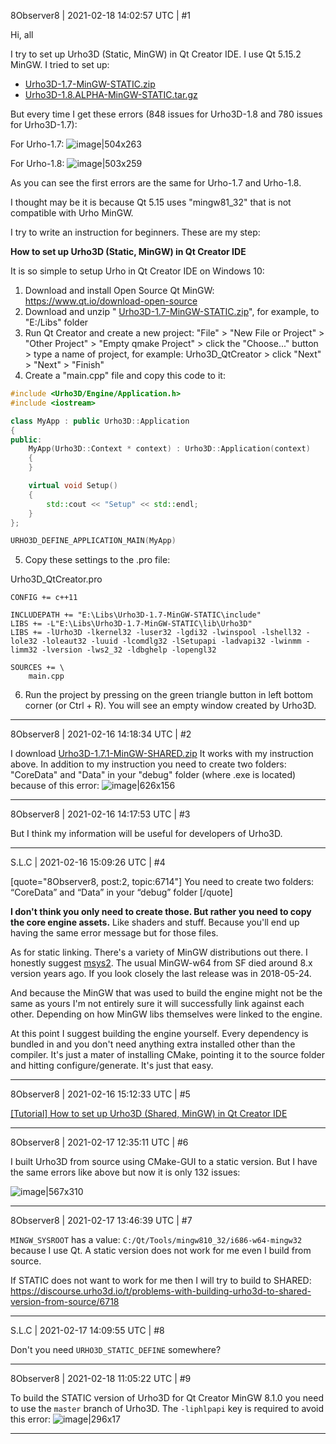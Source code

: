 8Observer8 | 2021-02-18 14:02:57 UTC | #1

Hi, all

I try to set up Urho3D (Static, MinGW) in Qt Creator IDE. I use Qt 5.15.2 MinGW. I tried to set up:

-  [Urho3D-1.7-MinGW-STATIC.zip](https://sourceforge.net/projects/urho3d/files/Urho3D/1.7/Urho3D-1.7-MinGW-STATIC.zip/download)
- [Urho3D-1.8.ALPHA-MinGW-STATIC.tar.gz](https://sourceforge.net/projects/urho3d/files/Urho3D/1.8-ALPHA/Urho3D-1.8.ALPHA-MinGW-STATIC.tar.gz/download)

But every time I get these errors (848 issues for Urho3D-1.8 and 780 issues for Urho3D-1.7):

For Urho-1.7:
![image|504x263](upload://zOUE5o6gDVXBGqsEjqbNey3ruLX.png) 

For Urho-1.8:
![image|503x259](upload://jFgACBgmrGVyPA36jIpehFz8bCr.png) 

As you can see the first errors are the same for Urho-1.7 and Urho-1.8.

I thought may be it is because Qt 5.15 uses "mingw81_32" that is not compatible with Urho MinGW.

I try to write an instruction for beginners. These are my step:

**How to set up Urho3D (Static, MinGW) in Qt Creator IDE**

It is so simple to setup Urho in Qt Creator IDE on Windows 10:

1. Download and install Open Source Qt MinGW: https://www.qt.io/download-open-source
1. Download and unzip " [Urho3D-1.7-MinGW-STATIC.zip](https://sourceforge.net/projects/urho3d/files/Urho3D/1.7/Urho3D-1.7-MinGW-STATIC.zip/download)", for example, to "E:/Libs" folder
1. Run Qt Creator and create a new project: "File" > "New File or Project" > "Other Project" > "Empty qmake Project" > click the "Choose..." button > type a name of project, for example: Urho3D_QtCreator > click "Next" > "Next" > "Finish"
1. Create a "main.cpp" file and copy this code to it:
```c++
#include <Urho3D/Engine/Application.h>
#include <iostream>

class MyApp : public Urho3D::Application
{
public:
    MyApp(Urho3D::Context * context) : Urho3D::Application(context)
    {
    }

    virtual void Setup()
    {
        std::cout << "Setup" << std::endl;
    }
};

URHO3D_DEFINE_APPLICATION_MAIN(MyApp)
```
5. Copy these settings to the .pro file:

Urho3D_QtCreator.pro

```
CONFIG += c++11

INCLUDEPATH += "E:\Libs\Urho3D-1.7-MinGW-STATIC\include"
LIBS += -L"E:\Libs\Urho3D-1.7-MinGW-STATIC\lib\Urho3D"
LIBS += -lUrho3D -lkernel32 -luser32 -lgdi32 -lwinspool -lshell32 -lole32 -loleaut32 -luuid -lcomdlg32 -lSetupapi -ladvapi32 -lwinmm -limm32 -lversion -lws2_32 -ldbghelp -lopengl32

SOURCES += \
    main.cpp
```
6. Run the project by pressing on the green triangle button in left bottom corner (or Ctrl + R). You will see an empty window created by Urho3D.

-------------------------

8Observer8 | 2021-02-16 14:18:34 UTC | #2

I download [Urho3D-1.7.1-MinGW-SHARED.zip](https://sourceforge.net/projects/urho3d/files/Urho3D/1.7.1/Urho3D-1.7.1-MinGW-SHARED.zip/download) It works with my instruction above. In addition to my instruction you need to create two folders: "CoreData" and "Data" in your "debug" folder (where .exe is located) because of this error:
![image|626x156](upload://57OQnW3a9mmMjqY5oqXtIvbRdIo.png)

-------------------------

8Observer8 | 2021-02-16 14:17:53 UTC | #3

But I think my information will be useful for developers of Urho3D.

-------------------------

S.L.C | 2021-02-16 15:09:26 UTC | #4

[quote="8Observer8, post:2, topic:6714"]
You need to create two folders: “CoreData” and “Data” in your “debug” folder
[/quote]

**I don't think you only need to create those. But rather you need to copy the core engine assets.** Like shaders and stuff. Because you'll end up having the same error message but for those files.

As for static linking. There's a variety of MinGW distributions out there. I honestly suggest [msys2](https://www.msys2.org/). The usual MinGW-w64 from SF died around 8.x version years ago. If you look closely the last release was in 2018-05-24.

And because the MinGW that was used to build the engine might not be the same as yours I'm not entirely sure it will successfully link against each other. Depending on how MinGW libs themselves were linked to the engine.

At this point I suggest building the engine yourself. Every dependency is bundled in and you don't need anything extra installed other than the compiler. It's just a mater of installing CMake, pointing it to the source folder and hitting configure/generate. It's just that easy.

-------------------------

8Observer8 | 2021-02-16 15:12:33 UTC | #5

[[Tutorial] How to set up Urho3D (Shared, MinGW) in Qt Creator IDE](https://discourse.urho3d.io/t/tutorial-how-to-set-up-urho3d-shared-mingw-in-qt-creator-ide/6715)

-------------------------

8Observer8 | 2021-02-17 12:35:11 UTC | #6

I built Urho3D from source using CMake-GUI to a static version. But I have the same errors like above but now it is only 132 issues:

![image|567x310](upload://vo7E38V3ANqW3pHz1q7Sl9H6X8P.png)

-------------------------

8Observer8 | 2021-02-17 13:46:39 UTC | #7

`MINGW_SYSROOT` has a value: `C:/Qt/Tools/mingw810_32/i686-w64-mingw32` because I use Qt. A static version does not work for me even I build from source.

If STATIC does not want to work for me then I will try to build to SHARED: https://discourse.urho3d.io/t/problems-with-building-urho3d-to-shared-version-from-source/6718

-------------------------

S.L.C | 2021-02-17 14:09:55 UTC | #8

Don't you need `URHO3D_STATIC_DEFINE` somewhere?

-------------------------

8Observer8 | 2021-02-18 11:05:22 UTC | #9

To build the STATIC version of Urho3D for Qt Creator MinGW 8.1.0 you need to use the `master` branch of Urho3D. The `-liphlpapi` key is required to avoid this error: ![image|296x17](upload://ipeiaC6K7ABzlLQ4TFXk72jaS27.png)

-------------------------

